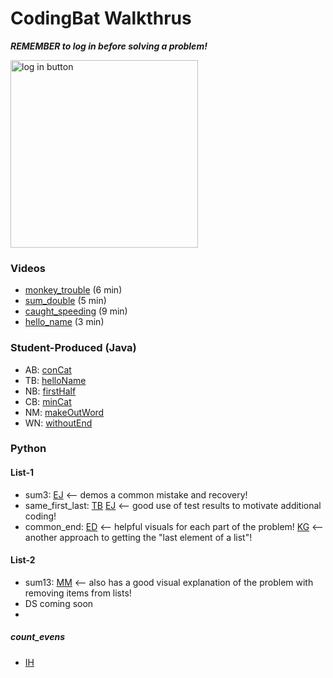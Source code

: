 # CodingBat Walkthrus

***REMEMBER to log in before solving a problem!***

<img src="https://user-images.githubusercontent.com/7727226/80993843-cb025900-8e09-11ea-9f34-b8d1a8f25df0.png" alt="log in button" width="300"/>

### Videos
- [monkey_trouble](http://youtu.be/vsXJeu6nnI0) (6 min)
- [sum_double](http://youtu.be/r8kHWr0BSBI) (5 min)
- [caught_speeding](https://youtu.be/uIzjEw3ACnM) (9 min)
- [hello_name](http://youtu.be/pYvbB30NyF0?hd=1) (3 min)


### Student-Produced (Java)
- AB: [conCat](https://www.youtube.com/watch?v=5Qc2qff1P1s)
- TB: [helloName](https://www.youtube.com/watch?v=UhCDMBvafiU&feature=youtu.be)
- NB: [firstHalf](https://drive.google.com/file/d/1nacDLzyDuIGVobhhGtuXh9URl2xzgnG4/view)
- CB: [minCat](https://21burrce.hippovideo.io/video/play/CGH-gQIVDLozLgGh2m0ATpxi3X8eJuUd-U2prsVaI68?utm_source=hv-campaigns&hreferer=private&_=1603838572761)
- NM: [makeOutWord](https://drive.google.com/file/d/1vjRMD_-0UVPTMURO2rR4HebqXXUX30Pz/view)
- WN: [withoutEnd](https://www.youtube.com/watch?v=UbQue8qvk1c&feature=youtu.be)

### Python
#### List-1
- sum3: [EJ](https://flipgrid.com/s/v855EeG5LYsjkwsu) <-- demos a common mistake and recovery!
- same_first_last: [TB](https://flipgrid.com/s/zh-MixQiy6sfQeqm) [EJ](https://flipgrid.com/s/kgqYhhn8voUCXVso) <-- good use of test results to motivate additional coding!
- common_end: [ED](https://flipgrid.com/s/A_KTFa9tnvMD2vc4) <-- helpful visuals for each part of the problem! [KG](https://flipgrid.com/s/wJVVgU15uZa3sSPp) <-- another approach to getting the "last element of a list"!


#### List-2
- sum13: [MM](https://flipgrid.com/s/HieJD4ysvzt3JZjW) <-- also has a good visual explanation of the problem with removing items from lists!
- DS coming soon
- 
##### count_evens
- [IH](https://flipgrid.com/s/yDuKyB9K4ugpmAc9)
